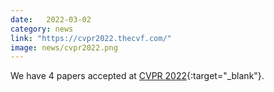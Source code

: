 ```yaml
---
date:   2022-03-02
category: news
link: "https://cvpr2022.thecvf.com/"
image: news/cvpr2022.png
---
```



We have 4 papers accepted at [CVPR 2022](https://cvpr2022.thecvf.com/){:target="_blank"}.
